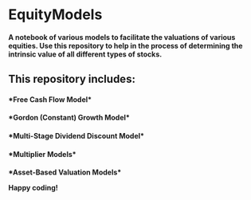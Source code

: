 <h1> EquityModels
<h4> A notebook of various models to facilitate the valuations of various equities. Use this repository to help in the process of determining the intrinsic value of all different types of stocks. 

<h2> This repository includes:
 <h4> *Free Cash Flow Model*
 <h4> *Gordon (Constant) Growth Model*
 <h4> *Multi-Stage Dividend Discount Model*
 <h4> *Multiplier Models*
 <h4> *Asset-Based Valuation Models*


Happy coding!
